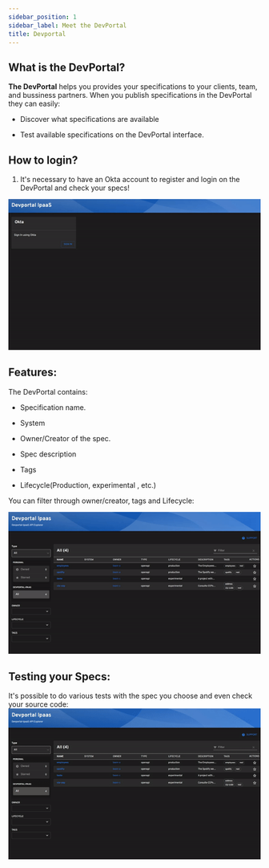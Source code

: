 ```yaml
---
sidebar_position: 1
sidebar_label: Meet the DevPortal   
title: Devportal
---
```


## What is the DevPortal?

**The DevPortal** helps you provides your specifications to your clients, team, and bussiness partners. When you publish specifications in the DevPortal they can easily:

- Discover what specifications are available

- Test available specifications on the DevPortal interface.

## How to login?

1. It's necessary to have an Okta account to register and login on the DevPortal and check your specs!

![Devportal](/img/screenshot/DevPortalLogin.gif)

## Features:

The DevPortal contains:

- Specification name.

- System

- Owner/Creator of the spec.

- Spec description

- Tags

- Lifecycle(Production, experimental , etc.)

You can filter through owner/creator, tags and Lifecycle:

![Devportal](/img/screenshot/DevPortalFiltros.gif)
## Testing your Specs:

It's possible to do various tests with the spec you choose and even check your source code: 
![Devportal](/img/screenshot/DevPortalTeste.gif)






